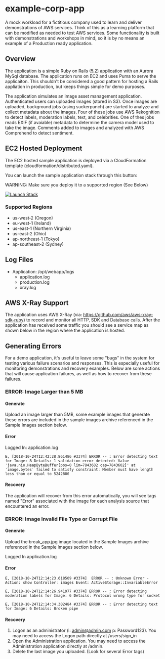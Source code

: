 # example-corp-app

A mock workload for a fictitious company used to learn and deliver demonstrations of AWS services. Think of this as a learning
platform that can be modified as needed to test AWS services. Some functionality is built with demonstrations and workshops in mind, so it is
by no means an example of a Production ready application. 

## Overview

The application is a simple Ruby on Rails (5.2) application with an Aurora MySql database. The application runs on EC2 and uses Puma to serve the applicaiton. This shouldn't be considered a good pattern for hosting a Rails appliation in production, but keeps things simple for demo purposes.

The application simulates an image asset management application. Authenticated users can uploaded images (stored in S3). Once images are uploaded, background jobs (using suckerpunch) are started to analyze and collect metadata about the images. Four of these jobs use AWS Rekognition to detect labels, moderation labels, text, and celebrities. One of thes jobs reads EXIF (if avaiable) metadata to determine the camera model used to take the image. Comments added to images and analyzed with AWS Comprehend to detect sentiment.

## EC2 Hosted Deployment

The EC2 hosted sample application is deployed via a CloudFormation template (cloudformation/distributed.yaml).

You can launch the sample application stack through this button:

WARNING: Make sure you deploy it to a supported region (See Below)

[![Launch Stack](https://cdn.rawgit.com/buildkite/cloudformation-launch-stack-button-svg/master/launch-stack.svg)](https://console.aws.amazon.com/cloudformation/home#/stacks/new?stackName=ExampleCorpWebApp&templateURL=https://s3-us-west-2.amazonaws.com/example-corp-sample-application/distributed.yaml)

### Supported Regions

* us-west-2 (Oregon)
* eu-west-1 (Ireland)
* us-east-1 (Northern Virginia)
* us-east-2 (Ohio)
* ap-northeast-1 (Tokyo)
* ap-southeast-2 (Sydney)

## Log Files

* Application: /opt/webapp/logs
  * application.log
  * production.log
  * xray.log

## AWS X-Ray Support

The application uses AWS X-Ray (via: https://github.com/aws/aws-xray-sdk-ruby) to record and monitor all HTTP, SDK and Database calls. After the application has received some traffic you should see a service map as shown below in the region where the application is hosted. 

## Generating Errors

For a demo application, it's useful to leave some "bugs" in the system for testing various failure scenarios and responses. This is especially useful for monitoring demonstrations and recovery examples. Below are some actions that will cause application failures, as well as how to recover from these failures.

### ERROR: Image Larger than 5 MB

#### Generate

Upload an image larger than 5MB, some example images that generate these errors are included in the sample images archive referenced in the Sample Images section below.

#### Error

Logged In: application.log

```
E, [2018-10-24T12:42:28.861486 #3374] ERROR -- : Error detecting text for Image: 8 Details: 1 validation error detected: Value 'java.nio.HeapByteBuffer[pos=0 lim=7843602 cap=7843602]' at 'image.bytes' failed to satisfy constraint: Member must have length less than or equal to 5242880
```

#### Recovery

The application will recover from this error automatically, you will see tags named "Error" associated with the image for each analysis source that encountered an error.

### ERROR: Image Invalid File Type or Corrupt File

#### Generate

Upload the break_app.jpg image located in the Sample Images archive referenced in the Sample Images section below.

Logged In application.log

#### Error

```
E, [2018-10-24T12:14:23.618509 #3374]  ERROR -- : Unknown Error - Action: show Controller: images Event: ActiveStorage::InvariableError
```
```
E, [2018-10-24T12:14:26.941977 #3374] ERROR -- : Error detecting moderation labels for Image: 6 Details: Protocol wrong type for socket
```
```
E, [2018-10-24T12:14:34.302484 #3374] ERROR -- : Error detecting text for Image: 6 Details: Broken pipe
```

#### Recovery
1. Logon as an administrator (l: admin@admin.com p: Password123). You may need to access the Logon path directly at /users/sign_in
2. Open the Administration application. You may need to access the Administration application directly at /admin.
3. Delete the last image you uploaded. (Look for several Error tags)